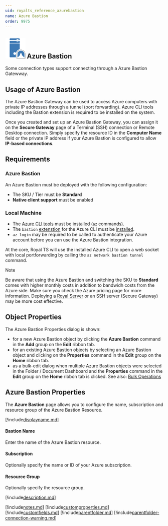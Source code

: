 ```yaml
---
uid: royalts_reference_azurebastion
name: Azure Bastion
order: 9975
---
```


## ![](/r2023/images/RoyalTS/Application/SVG_PageAzureBastionGateway_32.svg#img_header) Azure Bastion

Some connection types support connecting through a Azure Bastion Gatewway.

## Usage of Azure Bastion

The Azure Bastion Gateway can be used to access Azure computers with private IP addresses through a tunnel (port forwarding). Azure CLI tools including the Bastion extension is required to be installed on the system.

Once you created and set up an Azure Bastion Gateway, you can assign it on the **Secure Gateway** page of a Terminal (SSH) connection or Remote Desktop connection. Simply specify the resource ID in the **Computer Name** field or the private IP address if your Azure Bastion is configured to allow **IP-based connections**. 

## Requirements

### Azure Bastion
An Azure Bastion must be deployed with the following configuration:
- The SKU / Tier must be **Standard**
- **Native client support** must be enabled

### Local Machine
- The [Azure CLI tools](https://learn.microsoft.com/en-us/cli/azure/install-azure-cli) must be installed (`az` commands).
- The `bastion` [extenstion](https://learn.microsoft.com/en-us/cli/azure/azure-cli-extensions-list) for the Azure CLI must be [installed](https://learn.microsoft.com/en-us/cli/azure/azure-cli-extensions-overview#how-to-install-extensions).
- `az login` may be required to be called to authenticate your Azure account before you can use the Azure Bastion integration.

At the core, Royal TS will use the installed Azure CLI to open a web socket with local portforwarding by calling the `az network bastion tunnel` command.

> [!Note]
> Be aware that using the Azure Bastion and switching the SKU to **Standard** comes with higher monthly costs in addition to bandwidh costs from the Azure side. Make sure you check the Azure pricing page for more information. Deploying a [Royal Server](xref:royalts_intro_royalserver) or an SSH server (Secure Gateway) may be more cost effective.

## Object Properties

The Azure Bastion Properties dialog is shown:

- for a new Azure Bastion object by clicking the **Azure Bastion** command in the **Add** group on the **Edit** ribbon tab.
- for an existing Azure Bastion objects by selecting an Azure Bastion object and clicking on the **Properties** command in the **Edit** group on the **Home** ribbon tab.
- as a bulk-edit dialog when multiple Azure Bastion objects were selected in the Folder / Document Dashboard and the **Properties** command in the **Edit** group on the **Home** ribbon tab is clicked. See also: [Bulk Operations](xref:royalts_tutorials_bulk)

## Azure Bastion Properties

The **Azure Bastion** page allows you to configure the name, subscription and resource group of the Azure Bastion Resource.

[!include[displayname.md](~/royalts/_shared/displayname.md)]

#### Bastion Name

Enter the name of the Azure Bastion resource.

#### Subscription

Optionally specify the name or ID of your Azure subscription.

#### Resource Group

Optionally specify the resource group.


[!include[description.md](~/royalts/_shared/description.md)]

[!include[notes.md](~/royalts/_shared/notes.md)]
[!include[customproperties.md](~/royalts/_shared/customproperties.md)]
[!include[customfields.md](~/royalts/_shared/customfields.md)]
[!include[parentfolder.md](~/royalts/_shared/parentfolder.md)]
[!include[parentfolder-connection-warning.md](~/royalts/_shared/parentfolder-connection-warning.md)]
